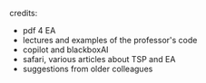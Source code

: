 credits: 
- pdf 4 EA
- lectures and examples of the professor's code
- copilot and blackboxAI
- safari, various articles about TSP and EA
- suggestions from older colleagues
